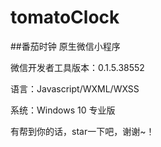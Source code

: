 # tomatoClock

##番茄时钟 原生微信小程序 

微信开发者工具版本：0.1.5.38552

语言：Javascript/WXML/WXSS

系统：Windows 10 专业版

有帮到你的话，star一下吧，谢谢~！
